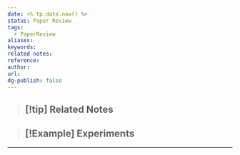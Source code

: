 ```yaml
---
date: <% tp.date.now() %>
status: Paper Review
tags:
  - PaperReview
aliases: 
keywords: 
related notes: 
reference: 
author: 
url: 
dg-publish: false
---
```

## 

>[!tip] Related Notes
>- 

>[!Example] Experiments
>- 

---

